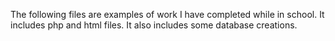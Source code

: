 The following files are examples of work I have completed while in school. 
It includes php and html files. 
It also includes some database creations. 
